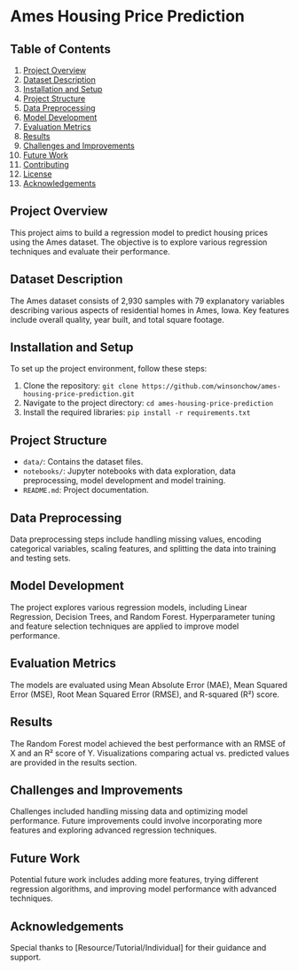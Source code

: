 # Ames Housing Price Prediction

## Table of Contents
1. [Project Overview](#project-overview)
2. [Dataset Description](#dataset-description)
3. [Installation and Setup](#installation-and-setup)
4. [Project Structure](#project-structure)
5. [Data Preprocessing](#data-preprocessing)
6. [Model Development](#model-development)
7. [Evaluation Metrics](#evaluation-metrics)
8. [Results](#results)
9. [Challenges and Improvements](#challenges-and-improvements)
10. [Future Work](#future-work)
11. [Contributing](#contributing)
12. [License](#license)
13. [Acknowledgements](#acknowledgements)

## Project Overview
This project aims to build a regression model to predict housing prices using the Ames dataset. The objective is to explore various regression techniques and evaluate their performance.

## Dataset Description
The Ames dataset consists of 2,930 samples with 79 explanatory variables describing various aspects of residential homes in Ames, Iowa. Key features include overall quality, year built, and total square footage.

## Installation and Setup
To set up the project environment, follow these steps:
1. Clone the repository: `git clone https://github.com/winsonchow/ames-housing-price-prediction.git`
2. Navigate to the project directory: `cd ames-housing-price-prediction`
3. Install the required libraries: `pip install -r requirements.txt`

## Project Structure
- `data/`: Contains the dataset files.
- `notebooks/`: Jupyter notebooks with data exploration, data preprocessing, model development and model training.
- `README.md`: Project documentation.

## Data Preprocessing
Data preprocessing steps include handling missing values, encoding categorical variables, scaling features, and splitting the data into training and testing sets.

## Model Development
The project explores various regression models, including Linear Regression, Decision Trees, and Random Forest. Hyperparameter tuning and feature selection techniques are applied to improve model performance.

## Evaluation Metrics
The models are evaluated using Mean Absolute Error (MAE), Mean Squared Error (MSE), Root Mean Squared Error (RMSE), and R-squared (R²) score.

## Results
The Random Forest model achieved the best performance with an RMSE of X and an R² score of Y. Visualizations comparing actual vs. predicted values are provided in the results section.

## Challenges and Improvements
Challenges included handling missing data and optimizing model performance. Future improvements could involve incorporating more features and exploring advanced regression techniques.

## Future Work
Potential future work includes adding more features, trying different regression algorithms, and improving model performance with advanced techniques.

## Acknowledgements
Special thanks to [Resource/Tutorial/Individual] for their guidance and support.

